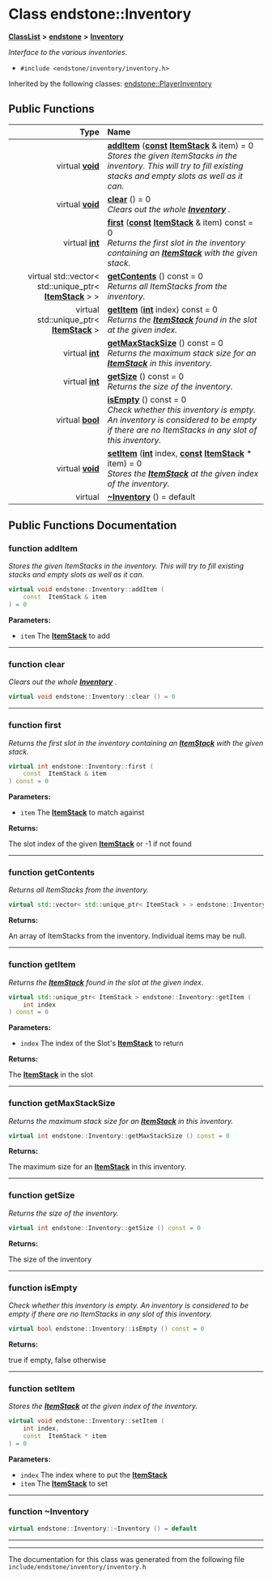 

# Class endstone::Inventory



[**ClassList**](annotated.md) **>** [**endstone**](namespaceendstone.md) **>** [**Inventory**](classendstone_1_1Inventory.md)



_Interface to the various inventories._ 

* `#include <endstone/inventory/inventory.h>`





Inherited by the following classes: [endstone::PlayerInventory](classendstone_1_1PlayerInventory.md)
































## Public Functions

| Type | Name |
| ---: | :--- |
| virtual [**void**](classendstone_1_1Vector.md) | [**addItem**](#function-additem) ([**const**](classendstone_1_1Vector.md) [**ItemStack**](classendstone_1_1ItemStack.md) & item) = 0<br>_Stores the given ItemStacks in the inventory. This will try to fill existing stacks and empty slots as well as it can._  |
| virtual [**void**](classendstone_1_1Vector.md) | [**clear**](#function-clear) () = 0<br>_Clears out the whole_ [_**Inventory**_](classendstone_1_1Inventory.md) _._ |
| virtual [**int**](classendstone_1_1Vector.md) | [**first**](#function-first) ([**const**](classendstone_1_1Vector.md) [**ItemStack**](classendstone_1_1ItemStack.md) & item) const = 0<br>_Returns the first slot in the inventory containing an_ [_**ItemStack**_](classendstone_1_1ItemStack.md) _with the given stack._ |
| virtual std::vector&lt; std::unique\_ptr&lt; [**ItemStack**](classendstone_1_1ItemStack.md) &gt; &gt; | [**getContents**](#function-getcontents) () const = 0<br>_Returns all ItemStacks from the inventory._  |
| virtual std::unique\_ptr&lt; [**ItemStack**](classendstone_1_1ItemStack.md) &gt; | [**getItem**](#function-getitem) ([**int**](classendstone_1_1Vector.md) index) const = 0<br>_Returns the_ [_**ItemStack**_](classendstone_1_1ItemStack.md) _found in the slot at the given index._ |
| virtual [**int**](classendstone_1_1Vector.md) | [**getMaxStackSize**](#function-getmaxstacksize) () const = 0<br>_Returns the maximum stack size for an_ [_**ItemStack**_](classendstone_1_1ItemStack.md) _in this inventory._ |
| virtual [**int**](classendstone_1_1Vector.md) | [**getSize**](#function-getsize) () const = 0<br>_Returns the size of the inventory._  |
| virtual [**bool**](classendstone_1_1Vector.md) | [**isEmpty**](#function-isempty) () const = 0<br>_Check whether this inventory is empty. An inventory is considered to be empty if there are no ItemStacks in any slot of this inventory._  |
| virtual [**void**](classendstone_1_1Vector.md) | [**setItem**](#function-setitem) ([**int**](classendstone_1_1Vector.md) index, [**const**](classendstone_1_1Vector.md) [**ItemStack**](classendstone_1_1ItemStack.md) \* item) = 0<br>_Stores the_ [_**ItemStack**_](classendstone_1_1ItemStack.md) _at the given index of the inventory._ |
| virtual  | [**~Inventory**](#function-inventory) () = default<br> |




























## Public Functions Documentation




### function addItem 

_Stores the given ItemStacks in the inventory. This will try to fill existing stacks and empty slots as well as it can._ 
```C++
virtual void endstone::Inventory::addItem (
    const  ItemStack & item
) = 0
```





**Parameters:**


* `item` The [**ItemStack**](classendstone_1_1ItemStack.md) to add 




        

<hr>



### function clear 

_Clears out the whole_ [_**Inventory**_](classendstone_1_1Inventory.md) _._
```C++
virtual void endstone::Inventory::clear () = 0
```




<hr>



### function first 

_Returns the first slot in the inventory containing an_ [_**ItemStack**_](classendstone_1_1ItemStack.md) _with the given stack._
```C++
virtual int endstone::Inventory::first (
    const  ItemStack & item
) const = 0
```





**Parameters:**


* `item` The [**ItemStack**](classendstone_1_1ItemStack.md) to match against 



**Returns:**

The slot index of the given [**ItemStack**](classendstone_1_1ItemStack.md) or -1 if not found 





        

<hr>



### function getContents 

_Returns all ItemStacks from the inventory._ 
```C++
virtual std::vector< std::unique_ptr< ItemStack > > endstone::Inventory::getContents () const = 0
```





**Returns:**

An array of ItemStacks from the inventory. Individual items may be null. 





        

<hr>



### function getItem 

_Returns the_ [_**ItemStack**_](classendstone_1_1ItemStack.md) _found in the slot at the given index._
```C++
virtual std::unique_ptr< ItemStack > endstone::Inventory::getItem (
    int index
) const = 0
```





**Parameters:**


* `index` The index of the Slot's [**ItemStack**](classendstone_1_1ItemStack.md) to return 



**Returns:**

The [**ItemStack**](classendstone_1_1ItemStack.md) in the slot 





        

<hr>



### function getMaxStackSize 

_Returns the maximum stack size for an_ [_**ItemStack**_](classendstone_1_1ItemStack.md) _in this inventory._
```C++
virtual int endstone::Inventory::getMaxStackSize () const = 0
```





**Returns:**

The maximum size for an [**ItemStack**](classendstone_1_1ItemStack.md) in this inventory. 





        

<hr>



### function getSize 

_Returns the size of the inventory._ 
```C++
virtual int endstone::Inventory::getSize () const = 0
```





**Returns:**

The size of the inventory 





        

<hr>



### function isEmpty 

_Check whether this inventory is empty. An inventory is considered to be empty if there are no ItemStacks in any slot of this inventory._ 
```C++
virtual bool endstone::Inventory::isEmpty () const = 0
```





**Returns:**

true if empty, false otherwise 





        

<hr>



### function setItem 

_Stores the_ [_**ItemStack**_](classendstone_1_1ItemStack.md) _at the given index of the inventory._
```C++
virtual void endstone::Inventory::setItem (
    int index,
    const  ItemStack * item
) = 0
```





**Parameters:**


* `index` The index where to put the [**ItemStack**](classendstone_1_1ItemStack.md) 
* `item` The [**ItemStack**](classendstone_1_1ItemStack.md) to set 




        

<hr>



### function ~Inventory 

```C++
virtual endstone::Inventory::~Inventory () = default
```




<hr>

------------------------------
The documentation for this class was generated from the following file `include/endstone/inventory/inventory.h`

